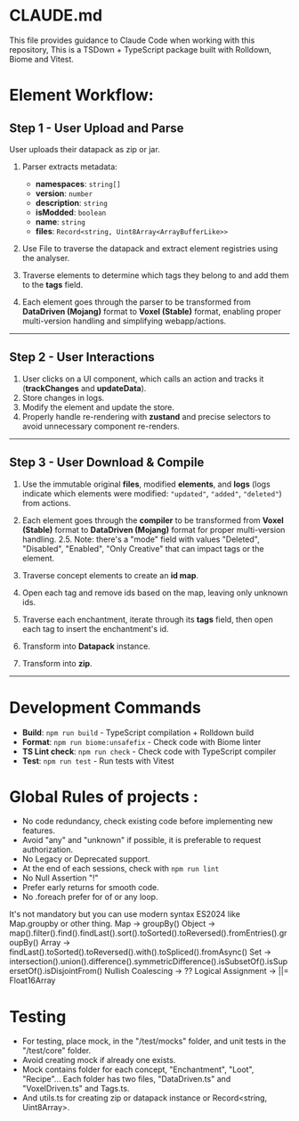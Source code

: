 # CLAUDE.md
This file provides guidance to Claude Code when working with this repository, This is a TSDown + TypeScript package built with Rolldown, Biome and Vitest.

# Element Workflow:
## Step 1 - User Upload and Parse
User uploads their datapack as zip or jar.
1. Parser extracts metadata:
   - **namespaces**: `string[]`
   - **version**: `number`
   - **description**: `string`
   - **isModded**: `boolean`
   - **name**: `string`
   - **files**: `Record<string, Uint8Array<ArrayBufferLike>>`

2. Use File to traverse the datapack and extract element registries using the analyser.
3. Traverse elements to determine which tags they belong to and add them to the **tags** field.
4. Each element goes through the parser to be transformed from **DataDriven (Mojang)** format to **Voxel (Stable)** format, enabling proper multi-version handling and simplifying webapp/actions.

---

## Step 2 - User Interactions

1. User clicks on a UI component, which calls an action and tracks it (**trackChanges** and **updateData**).
2. Store changes in logs.
3. Modify the element and update the store.
4. Properly handle re-rendering with **zustand** and precise selectors to avoid unnecessary component re-renders.

---

## Step 3 - User Download & Compile

1. Use the immutable original **files**, modified **elements**, and **logs** (logs indicate which elements were modified: `"updated"`, `"added"`, `"deleted"`) from actions.
2. Each element goes through the **compiler** to be transformed from **Voxel (Stable)** format to **DataDriven (Mojang)** format for proper multi-version handling.
   2.5. Note: there's a "mode" field with values "Deleted", "Disabled", "Enabled", "Only Creative" that can impact tags or the element.

3. Traverse concept elements to create an **id map**.
4. Open each tag and remove ids based on the map, leaving only unknown ids.
5. Traverse each enchantment, iterate through its **tags** field, then open each tag to insert the enchantment's id.
6. Transform into **Datapack** instance.
7. Transform into **zip**.

--- 

# Development Commands
- **Build**: `npm run build` - TypeScript compilation + Rolldown build
- **Format**: `npm run biome:unsafefix` - Check code with Biome linter
- **TS Lint check**: `npm run check` - Check code with TypeScript compiler
- **Test**: `npm run test` - Run tests with Vitest

# Global Rules of projects :
- No code redundancy, check existing code before implementing new features.
- Avoid "any" and "unknown" if possible, it is preferable to request authorization.
- No Legacy or Deprecated support.
- At the end of each sessions, check with `npm run lint`
- No Null Assertion "!"
- Prefer early returns for smooth code.
- No .foreach prefer for of or any loop.

It's not mandatory but you can use modern syntax ES2024 like Map.groupby or other thing.
Map -> groupBy()
Object -> map().filter().find().findLast().sort().toSorted().toReversed().fromEntries().groupBy()
Array -> findLast().toSorted().toReversed().with().toSpliced().fromAsync()
Set -> intersection().union().difference().symmetricDifference().isSubsetOf().isSupersetOf().isDisjointFrom()
Nullish Coalescing -> ??
Logical Assignment -> ||=
Float16Array

# Testing
- For testing, place mock, in the "/test/mocks" folder, and unit tests in the "/test/core" folder.
- Avoid creating mock if already one exists.
- Mock contains folder for each concept, "Enchantment", "Loot", "Recipe"... Each folder has two files, "DataDriven.ts" and "VoxelDriven.ts" and Tags.ts.
- And utils.ts for creating zip or datapack instance or Record<string, Uint8Array>.
